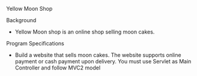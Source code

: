Yellow Moon Shop

Background
- Yellow Moon shop is an online shop selling moon cakes.

Program Specifications
- Build a website that sells moon cakes. The website supports online payment or cash payment upon delivery. You
must use Servlet as Main Controller and follow MVC2 model

